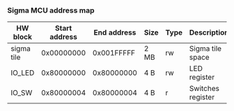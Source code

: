 ### Sigma MCU address map

HW block | Start address | End address | Size | Type | Description
-------- | ------------- | ----------- | ---- | ---- | -----------
sigma tile | 0x00000000 | 0x001FFFFF | 2 MB | rw | Sigma tile space
IO_LED | 0x80000000 | 0x80000000 | 4 B | rw | LED register
IO_SW | 0x80000004 | 0x80000004 | 4 B | r | Switches register
